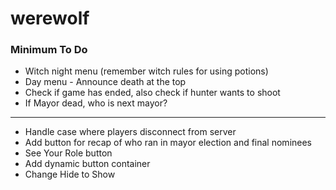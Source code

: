 # werewolf

### Minimum To Do

* Witch night menu (remember witch rules for using potions)
* Day menu - Announce death at the top
* Check if game has ended, also check if hunter wants to shoot
* If Mayor dead, who is next mayor?

----------------------------------------------------

* Handle case where players disconnect from server
* Add button for recap of who ran in mayor election and final nominees
* See Your Role button
* Add dynamic button container
* Change Hide to Show
 
